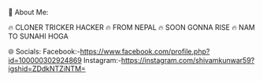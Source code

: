 










💫 About Me:

🔥 CLONER TRICKER HACKER
🔥 FROM NEPAL
🔥 SOON GONNA RISE
🔥 NAM TO SUNAHI HOGA

🌐 Socials:
Facebook:-https://www.facebook.com/profile.php?id=100000302924869
Instagram:-https://instagram.com/shivamkunwar59?igshid=ZDdkNTZiNTM=

